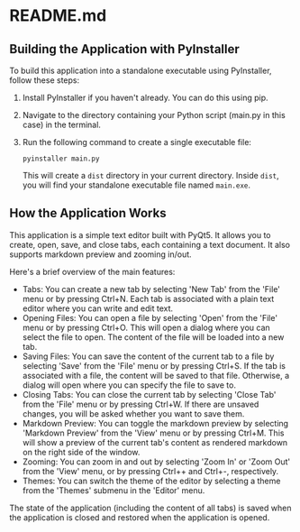 # README.md

## Building the Application with PyInstaller

To build this application into a standalone executable using PyInstaller, follow these steps:

1. Install PyInstaller if you haven't already. You can do this using pip.
2. Navigate to the directory containing your Python script (main.py in this case) in the terminal.
3. Run the following command to create a single executable file:

    ```
    pyinstaller main.py
    ```

    This will create a `dist` directory in your current directory. Inside `dist`, you will find your standalone executable file named `main.exe`.

## How the Application Works

This application is a simple text editor built with PyQt5. It allows you to create, open, save, and close tabs, each containing a text document. It also supports markdown preview and zooming in/out.

Here's a brief overview of the main features:

- Tabs: You can create a new tab by selecting 'New Tab' from the 'File' menu or by pressing Ctrl+N. Each tab is associated with a plain text editor where you can write and edit text.
- Opening Files: You can open a file by selecting 'Open' from the 'File' menu or by pressing Ctrl+O. This will open a dialog where you can select the file to open. The content of the file will be loaded into a new tab.
- Saving Files: You can save the content of the current tab to a file by selecting 'Save' from the 'File' menu or by pressing Ctrl+S. If the tab is associated with a file, the content will be saved to that file. Otherwise, a dialog will open where you can specify the file to save to.
- Closing Tabs: You can close the current tab by selecting 'Close Tab' from the 'File' menu or by pressing Ctrl+W. If there are unsaved changes, you will be asked whether you want to save them.
- Markdown Preview: You can toggle the markdown preview by selecting 'Markdown Preview' from the 'View' menu or by pressing Ctrl+M. This will show a preview of the current tab's content as rendered markdown on the right side of the window.
- Zooming: You can zoom in and out by selecting 'Zoom In' or 'Zoom Out' from the 'View' menu, or by pressing Ctrl++ and Ctrl+-, respectively.
- Themes: You can switch the theme of the editor by selecting a theme from the 'Themes' submenu in the 'Editor' menu.

The state of the application (including the content of all tabs) is saved when the application is closed and restored when the application is opened.